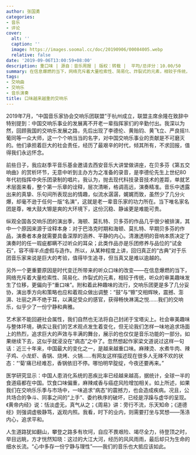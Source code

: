 ```yaml
---
author: 张国勇
categories:
- 音乐
- 评论
cover:
  alt: ''
  caption: ''
  image: https://images.soomal.cc/doc/20190906/00084005.webp
  relative: false
date: '2019-09-06T13:00:59+08:00'
description: 重口味 | 源自：音乐周报 | 版权：转载 |  平均/总评分：10.00/50
summary: 在信息爆燃的当下，网络充斥着大量检索性、简易化、炸裂式的元素，相较于传统，听众的审美趣味发生了位移，更偏向于“重口味”。附和着此种趣味的流行，交响乐团更是多了几分妥协，演出季方向和策略也应和着观众做出调整……
tags:
- 交响曲
- 交响乐
- 音乐演奏
title: 口味越来越重的交响乐
---
```


2019年7月，“中国音乐家协会交响乐团联盟”于杭州成立，联盟主席余隆在致辞中特别提到：中国交响乐事业的发展离不开老一辈指挥家们的辛勤付出。我深以为然，回顾我国的交响乐发展之路，先后出现了李德伦、黄贻钧、黄飞立、严良摇⒒葡同等一众大师，这一个个响当当的名字，对中国交响乐事业的贡献是不可磨灭的。他们承担着巨大的社会责任，经历了最艰辛的时代，倾其所有，不求回报，值得我们永远怀念。

前些日子，我应赵季平音乐基金邀请去西安音乐大讲堂做讲座，在贝多芬《第五交响曲》的赏析环节，无意中听到主办方为之准备的录音，是李德伦先生上世纪80年代初指挥中央乐团录制的唱片。我认为，抛去现代科技录音技术的差距，单就艺术层面来看，整个第一乐章的诠释，层次清晰，格调高远，演奏精准。音乐中透露出来的真挚、乐句间所表现出的情趣，似流水潺潺，娓娓而致，虽然少了几分火爆，却毫不逊于任何一版“名演”，这就是老一辈音乐家的功力所在。当下唯名家名团是尊，唯大鼓大镲是爽的大环境下，这份沉稳、静谧更是难能可贵。

纵观全国各交响乐团的演出季，海顿、莫扎特、贝多芬的作品几乎很少被排演，其中一个原因来源于诠释本身：对于巴洛克时期和海顿、莫扎特、早期贝多芬的作品，演奏者本身就需要具备深厚的涵养、平静的内心。清澈透明的音响本质决定了演奏时的任一瑕疵都瞒不过听众的耳朵；此类作品亦是乐团修养与品位的“试金石”，容不得半点虚假与造作。所以，从某种程度上讲，回归真正的“古典”对于乐团音乐家来说是巨大的考验，值得毕生追寻，但当真又是难以逾越的。

另外一个更重要原因是时代变迁所带来的听众口味的改变――在信息爆燃的当下，网络充斥着大量检索性、简易化、炸裂式的元素，相较于传统，听众的审美趣味发生了位移，更偏向于“重口味”。附和着此种趣味的流行，交响乐团更是多了几分妥协，演出季方向和策略也应和着观众做出调整：“鼓”与“镲”交相辉映，震撼、澎湃、壮丽之声不绝于耳，以满足受众的感官，获得畅快淋漓之悦……我们的交响乐，似乎少了一份宁静和典雅。

艺术家不能回避社会属性，我们自然也无法将自己封闭于宝塔尖上。社会审美趣味与整体环境，确实让我们的艺术观点发生着变化，但无论我们怎样一味地追求场面上的热烈，追求巨大的声效与丰满的舞台，展示的也仅仅是音乐功能的一部分。如果继续下去，这似乎就浸没在“病态”之中了。忽然想起作家梁文道说过这样一句话：近三十年来，中国最大的变化之一，是越来越重口味。麻辣烫、水煮牛肉、辣子鸡、小龙虾、香锅、烧烤、火锅……有网友这样描述现在很多人无辣不欢的状态：“‘菊’痛已经难忍，香锅依旧不停。哪怕明早腚绽，今夜还要再来。”

医学研究显示：中国人患消化系统的恶疾比率已经越来越高，据统计，全球一半的食道癌都在中国。饮食口味偏重，麻辣咸香与癌症风险增加相关。如上所述，如果我们在交响乐乐季与市场中，一味追求“病态”的震撼力，也会造成疾病。况且，公共场合的争斗、同事之间的“上手”、委约秩序的破坏，已经是浮躁与虚华的呈现。《黄帝内经》说：恬淡虚无，真气从之；《周易》讲：旁行不流，乐天知命；《道德经》则强调虚极静笃，返观内照。我看，时下的业内，则需要打坐与冥想――荡涤内心，追求平和。

人生道路犹如翻山，攀登之路多有坎坷，自应不畏艰险、竭尽全力，待登顶之时，举目远眺，方才恍然知晓：这过的大江大河，经历的风风雨雨，最后却只为生命的细水长流。“心中多存一份宁静与理性”――我们的音乐也大抵应该如此。